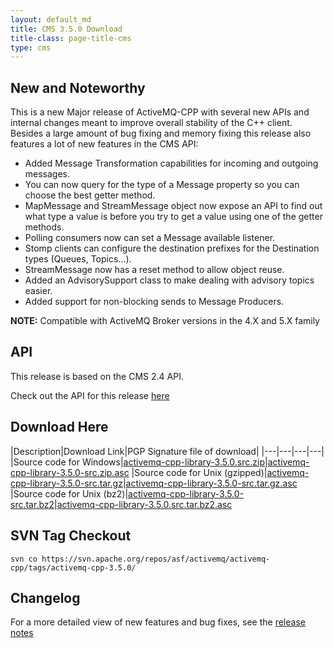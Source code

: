 ```yaml
---
layout: default_md
title: CMS 3.5.0 Download
title-class: page-title-cms
type: cms
---
```


New and Noteworthy
------------------

This is a new Major release of ActiveMQ-CPP with several new APIs and internal changes meant to improve overall stability of the C++ client. Besides a large amount of bug fixing and memory fixing this release also features a lot of new features in the CMS API:

*   Added Message Transformation capabilities for incoming and outgoing messages.
*   You can now query for the type of a Message property so you can choose the best getter method.
*   MapMessage and StreamMessage object now expose an API to find out what type a value is before you try to get a value using one of the getter methods.
*   Polling consumers now can set a Message available listener.
*   Stomp clients can configure the destination prefixes for the Destination types (Queues, Topics...).
*   StreamMessage now has a reset method to allow object reuse.
*   Added an AdvisorySupport class to make dealing with advisory topics easier.
*   Added support for non-blocking sends to Message Producers.  

**NOTE:** Compatible with ActiveMQ Broker versions in the 4.X and 5.X family

API
---

This release is based on the CMS 2.4 API.

Check out the API for this release [here](../api_docs/activemqcpp-3.4.0/html)

Download Here
-------------

|Description|Download Link|PGP Signature file of download|
|---|---|---|---|
|Source code for Windows|[activemq-cpp-library-3.5.0.src.zip](http://archive.apache.org/dist/activemq/activemq-cpp/source/activemq-cpp-library-3.5.0-src.zip)|[activemq-cpp-library-3.5.0-src.zip.asc](http://archive.apache.org/dist/activemq/activemq-cpp/source/activemq-cpp-library-3.5.0-src.zip.asc)
|Source code for Unix (gzipped)|[activemq-cpp-library-3.5.0-src.tar.gz](http://archive.apache.org/dist/activemq/activemq-cpp/source/activemq-cpp-library-3.5.0-src.tar.gz)|[activemq-cpp-library-3.5.0-src.tar.gz.asc](http://archive.apache.org/dist/activemq/activemq-cpp/source/activemq-cpp-library-3.5.0-src.tar.gz.asc)
|Source code for Unix (bz2)|[activemq-cpp-library-3.5.0-src.tar.bz2](http://archive.apache.org/dist/activemq/activemq-cpp/source/activemq-cpp-library-3.5.0-src.tar.bz2)|[activemq-cpp-library-3.5.0.src.tar.bz2.asc](http://archive.apache.org/dist/activemq/activemq-cpp/source/activemq-cpp-library-3.5.0-src.tar.bz2.asc)

SVN Tag Checkout
----------------
```
svn co https://svn.apache.org/repos/asf/activemq/activemq-cpp/tags/activemq-cpp-3.5.0/
```

Changelog
---------

For a more detailed view of new features and bug fixes, see the [release notes](https://issues.apache.org/jira/secure/ReleaseNote.jspa?projectId=12311207&version=12316380)

